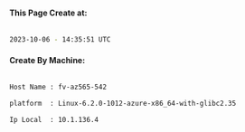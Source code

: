 
   
#### This Page Create at:

```bash

2023-10-06 - 14:35:51 UTC

```

#### Create By Machine:

```bash

Host Name : fv-az565-542

platform  : Linux-6.2.0-1012-azure-x86_64-with-glibc2.35

Ip Local  : 10.1.136.4

```

